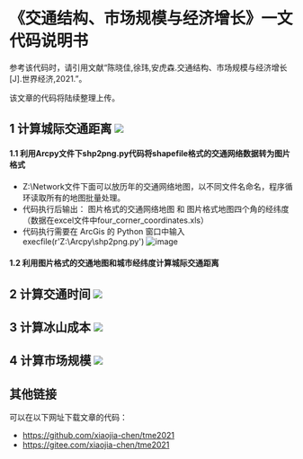# 《交通结构、市场规模与经济增长》一文代码说明书

参考该代码时，请引用文献“陈晓佳,徐玮,安虎森.交通结构、市场规模与经济增长[J].世界经济,2021.”。

该文章的代码将陆续整理上传。

## 1 计算城际交通距离 ![](http://latex.codecogs.com/svg.latex?d_{ij})

#### 1.1 利用Arcpy文件下shp2png.py代码将shapefile格式的交通网络数据转为图片格式
* Z:\Network文件下面可以放历年的交通网络地图，以不同文件名命名，程序循环读取所有的地图批量处理。
* 代码执行后输出： 图片格式的交通网络地图 和 图片格式地图四个角的经纬度（数据在excel文件中four_corner_coordinates.xls）
* 代码执行需要在 ArcGis 的 Python 窗口中输入 execfile(r'Z:\Arcpy\shp2png.py')
![image](https://gitee.com/xiaojia-chen/tme2021/blob/main/ScreenRecord/ArcGis%E6%93%8D%E4%BD%9C%E5%BD%95%E5%B1%8F.GIF)  

#### 1.2 利用图片格式的交通地图和城市经纬度计算城际交通距离


## 2 计算交通时间 ![](http://latex.codecogs.com/svg.latex?T_{ijt}^m)



## 3 计算冰山成本 ![](http://latex.codecogs.com/svg.latex?tau_{it})



## 4 计算市场规模 ![](http://latex.codecogs.com/svg.latex?MS_{it})

## 其他链接 
可以在以下网址下载文章的代码：
* https://github.com/xiaojia-chen/tme2021
* https://gitee.com/xiaojia-chen/tme2021
